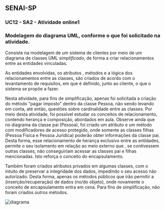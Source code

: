 ## SENAI-SP

### UC12 - SA2 - Atividade online1

### Modelagem do diagrama UML, conforme o que foi solicitado na atividade.

Consiste na modelagem de um sistema de clientes por meio de um diagrama de classes UML _simplificado_, de forma a criar relacionamentos entre as entidades vinculadas. 

As entidades envolvidas, os atributos , métodos e a lógica dos relacionamentos entre as classes, são criados de acordo com o levantamento de requisitos, em que é definido, junto ao cliente, o que o sistema se propõe a fazer.

Nesta atividade, para fins de simplificação, apenas foi solicitada a criação do método "pagar imposto" dentro da classe Pessoa, não sendo levando em conta, até então, questões sobre cardinalidade entre as classes. Por meio desta atividade, foi possível estudar os conceitos de relacionamento, contendo herança e composição, abordados em aula. Observe ainda que no diagrama da classe pai (Pessoa), foi  criado um atributo e um método com modificadores de acesso protegido, onde somente as classes filhas (Pessoa Física e Pessoa Jurídica) poderão obter informações da classe pai. Desta forma, esse relacionamento de herança exclusivo entre as entidades, permite o seu isolamento em relação ao meio externo que , se contivessem outras classes,  não conseguiriam acessar as classes pai e filhas mencionadas.  Isto reforça o conceito do encapsulamento.   

Também foram criados atributos privados em algumas classes, com o intuito de preservar a integridade dos dados, impedindo o seu acesso não autorizado. Desta forma, apenas os métodos públicos que irão permitir a (inserção/recuperação) de dados (no/do objeto), onde novamente o conceito de encapsulamento entra em cena. Para fins de simplificação, não foram criados outros métodos.


![diagrama](https://user-images.githubusercontent.com/88597534/150710321-e39b0da2-c01d-4dde-b5d6-436d12df88d4.jpg)


